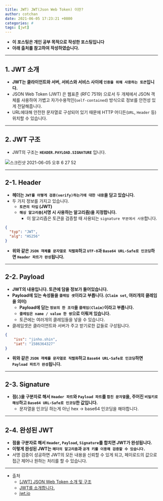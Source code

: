 ```yaml
---
title: JWT) JWT(Json Web Token) 이란?
author: cotchan 
date: 2021-06-05 17:23:21 +0800 
categories: #
tags: [jwt] 
---
```


+ **이 포스팅은 개인 공부 목적으로 작성한 포스팅입니다**
+ **아래 출처를 참고하여 작성하였습니다.**

---

## 1. JWT 소개

+ **JWT는 클라이언트와 서버, 서비스와 서비스 사이에 `인증을 위해 사용하는 토큰`입니다.**
+ JSON Web Token (JWT) 은 웹표준 (RFC 7519) 으로서 두 개체에서 JSON 객체를 사용하여 가볍고 자가수용적인(`self-contained`) 방식으로 정보를 안전성 있게 전달해줍니다.
+ URL에대해 안전한 문자열로 구성되어 있기 때문에 HTTP 어디든(`URL`, `Header` 등) 위치할 수 있습니다.

---

## 2. JWT 구조

+ JWT의 구조는 **`HEADER.PAYLOAD.SIGNATURE`** 입니다.

![스크린샷 2021-06-05 오후 6 27 52](https://user-images.githubusercontent.com/75410527/120887060-d5ee7500-c62b-11eb-87e6-ba63ddf24e61.png)

---

## 2-1. Header

- **헤더는 `JWT를 어떻게 검증(verify)하는가에 대한 내용`을 담고 있습니다.**
- 두 가지 정보를 가지고 있습니다.
    - **`토큰의 타입` (JWT)**
    - **`해싱 알고리즘`(서명 시 사용하는 알고리즘)을 지정합니다.**
      - 이 알고리즘은 토큰을 검증할 때 사용되는 `signature 부분에서 사용`합니다.

```json
{
  "typ": "JWT",
  "alg": "HS256"
}
```

- **위와 같은 `JSON 객체를 문자열로 직렬화`하고 `UTF-8`과 `Base64 URL-Safe로 인코딩`하면 `Header 파트가 완성`됩니다.**



---

## 2-2. Payload

- **JWT의 내용입니다. 토큰에 담을 정보가 들어있습니다.**
- **Payload에 있는 속성들을 `클레임 셋`이라고 부릅니다. (`Claim set`, 여러개의 클레임을 의미)**
    - **Payload에 담는 `정보의 한 조각`을 `클레임(Claim)`이라고 부릅니다.**
    - **`클레임은 name / value 한 쌍`으로 이뤄져 있습니다.**
    - 토큰에는 여러개의 클레임들을 넣을 수 있습니다.
- 클레임셋은 클라이언트와 서버가 주고 받기로한 값들로 구성됩니다.

```json
{
    "iss": "jinho.shin",
    "iat": "1586364327"
}
```

+ **위와 같은 `JSON 객체를 문자열로 직렬화`하고 `Base64 URL-Safe로 인코딩`하면 `Payload 파트가 완성`됩니다.**



---

## 2-3. Signature

- **점(.)을 구분자로 해서 `Header 파트`와 `Payload 파트`를 `합친 문자열`을, 주어진 `비밀키로 해싱`하고 `Base64 URL-Safe로 인코딩`한 값입니다.**
    - 문자열을 인코딩 하는게 아닌 hex → base64 인코딩을 해야합니다.

---

## 2-4. 완성된 JWT

- **점을 구분자로 해서 `Header`, `Payload`, `Signature`를 합치면 JWT가 완성됩니다.**
- **이렇게 완성된 JWT는 `헤더의 알고리즘`과 `공개 키를 이용해 검증할 수 있습니다.`**
- 서명 검증이 성공하면 JWT의 모든 내용을 신뢰할 수 있게 되고, 페이로드의 값으로 접근 제어나 원하는 처리를 할 수 있습니다.


---

+ 출처
  + [[JWT] JSON Web Token 소개 및 구조](https://velopert.com/2389)
  + [JWT를 소개합니다.](https://meetup.toast.com/posts/239)
  + [jwt.io](https://jwt.io/)
